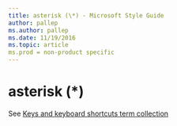 ```yaml
---
title: asterisk (\*) - Microsoft Style Guide
author: pallep
ms.author: pallep
ms.date: 11/19/2016
ms.topic: article
ms.prod = non-product specific
---
```


# asterisk (\*)

See [Keys and keyboard shortcuts term collection](/style-guide/a-z-word-list-term-collections/term-collections/keys-keyboard-shortcuts)
